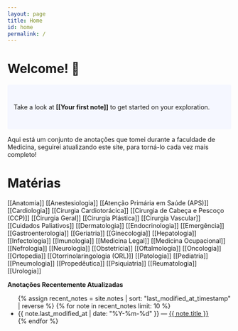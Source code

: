 ```yaml
---
layout: page
title: Home
id: home
permalink: /
---
```


# Welcome! 🌱

<p style="padding: 3em 1em; background: #f5f7ff; border-radius: 4px;">
  Take a look at <span style="font-weight: bold">[[Your first note]]</span> to get started on your exploration.
</p>

Aqui está um conjunto de anotações que tomei durante a faculdade de Medicina, 
seguirei atualizando este site, para torná-lo cada vez mais completo! 

# Matérias
[[Anatomia]]
[[Anestesiologia]]
[[Atenção Primária em Saúde (APS)]]
[[Cardiologia]]
[[Cirurgia Cardiotorácica]]
[[Cirurgia de Cabeça e Pescoço (CCP)]]
[[Cirurgia Geral]]
[[Cirurgia Plástica]]
[[Cirurgia Vascular]]
[[Cuidados Paliativos]]
[[Dermatologia]]
[[Endocrinologia]]
[[Emergência]]
[[Gastroenterologia]]
[[Geriatria]]
[[Ginecologia]]
[[Hepatologia]]
[[Infectologia]]
[[Imunologia]]
[[Medicina Legal]]
[[Medicina Ocupacional]]
[[Nefrologia]]
[[Neurologia]]
[[Obstetrícia]]
[[Oftalmologia]]
[[Oncologia]]
[[Ortopedia]]
[[Otorrinolaringologia (ORL)]]
[[Patologia]]
[[Pediatria]]
[[Pneumologia]]
[[Propedêutica]]
[[Psiquiatria]]
[[Reumatologia]]
[[Urologia]]

<strong>Anotações Recentemente Atualizadas</strong>

<ul>
  {% assign recent_notes = site.notes | sort: "last_modified_at_timestamp" | reverse %}
  {% for note in recent_notes limit: 10 %}
    <li>
      {{ note.last_modified_at | date: "%Y-%m-%d" }} — <a class="internal-link" href="{{ site.baseurl }}{{ note.url }}">{{ note.title }}</a>
    </li>
  {% endfor %}
</ul>

<style>
  .wrapper {
    max-width: 46em;
  }
</style>
